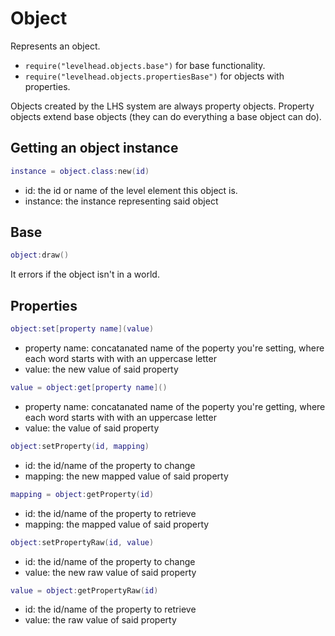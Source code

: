 # Object
Represents an object.
- `require("levelhead.objects.base")` for base functionality.
- `require("levelhead.objects.propertiesBase")` for objects with properties.

Objects created by the LHS system are always property objects.
Property objects extend base objects (they can do everything a base object can do).

## Getting an object instance

```Lua
instance = object.class:new(id)
```
- id: the id or name of the level element this object is.
- instance: the instance representing said object

## Base

```Lua
object:draw()
```
It errors if the object isn't in a world.

## Properties

```Lua
object:set[property name](value)
```
- property name: concatanated name of the poperty you're setting, where each word starts with with an uppercase letter
- value: the new value of said property

```Lua
value = object:get[property name]()
```
- property name: concatanated name of the poperty you're getting, where each word starts with with an uppercase letter
- value: the value of said property


```Lua
object:setProperty(id, mapping)
```
- id: the id/name of the property to change
- mapping: the new mapped value of said property

```Lua
mapping = object:getProperty(id)
```
- id: the id/name of the property to retrieve
- mapping: the mapped value of said property

```Lua
object:setPropertyRaw(id, value)
```
- id: the id/name of the property to change
- value: the new raw value of said property

```Lua
value = object:getPropertyRaw(id)
```
- id: the id/name of the property to retrieve
- value: the raw value of said property
